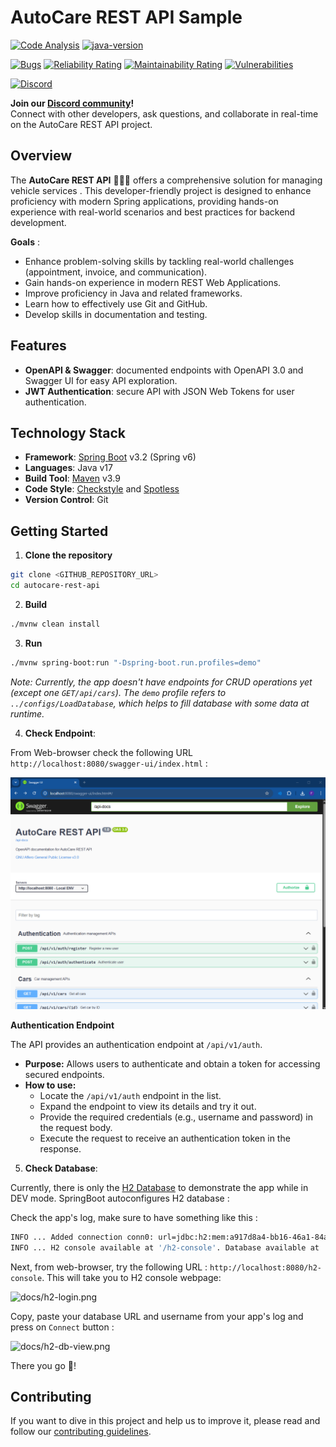 # AutoCare REST API Sample

[![Code Analysis](https://github.com/firasrg/auto-care/actions/workflows/code-analysis.yaml/badge.svg)](https://github.com/firasrg/auto-care/actions/workflows/code-analysis.yaml)
[![java-version](https://img.shields.io/badge/Java-17-f0fc03)](https://img.shields.io/badge/Java-17-f0fc03)

[![Bugs](https://sonarcloud.io/api/project_badges/measure?project=autocare-opensource-project_autocare-rest-api&metric=bugs&token=34dabf0017a0224c40709716552b97da0276c684)](https://sonarcloud.io/summary/new_code?id=autocare-opensource-project_autocare-rest-api)
[![Reliability Rating](https://sonarcloud.io/api/project_badges/measure?project=autocare-opensource-project_autocare-rest-api&metric=reliability_rating&token=34dabf0017a0224c40709716552b97da0276c684)](https://sonarcloud.io/summary/new_code?id=autocare-opensource-project_autocare-rest-api)
[![Maintainability Rating](https://sonarcloud.io/api/project_badges/measure?project=autocare-opensource-project_autocare-rest-api&metric=sqale_rating&token=34dabf0017a0224c40709716552b97da0276c684)](https://sonarcloud.io/summary/new_code?id=autocare-opensource-project_autocare-rest-api)
[![Vulnerabilities](https://sonarcloud.io/api/project_badges/measure?project=autocare-opensource-project_autocare-rest-api&metric=vulnerabilities&token=34dabf0017a0224c40709716552b97da0276c684)](https://sonarcloud.io/summary/new_code?id=autocare-opensource-project_autocare-rest-api)

[![Discord](https://img.shields.io/badge/Discord-Join%20Us-5865F2?logo=discord&logoColor=white)](https://discord.gg/mcP7eAEhMX)

**Join our [Discord community](https://discord.gg/mcP7eAEhMX)!**  
Connect with other developers, ask questions, and collaborate in real-time on the AutoCare REST API project.

## Overview

The **AutoCare REST API** 🚗🧑‍🔧  offers a comprehensive solution for managing vehicle services . This developer-friendly project is designed to enhance proficiency with modern Spring applications, providing hands-on experience with real-world scenarios and best practices for backend development.

**Goals** :

- Enhance problem-solving skills by tackling real-world challenges (appointment, invoice, and communication).
- Gain hands-on experience in modern REST Web Applications.
- Improve proficiency in Java and related frameworks.
- Learn how to effectively use Git and GitHub.
- Develop skills in documentation and testing.

## Features

- **OpenAPI & Swagger**: documented endpoints with OpenAPI 3.0 and Swagger UI for easy API exploration.
- **JWT Authentication**: secure API with JSON Web Tokens for user authentication.

## Technology Stack

- **Framework**: [Spring Boot](https://docs.spring.io/spring-boot/index.html) v3.2 (Spring v6)
- **Languages**: Java v17
- **Build Tool**: [Maven](https://maven.apache.org/) v3.9
- **Code Style**: [Checkstyle](https://checkstyle.sourceforge.io/) and [Spotless](https://github.com/diffplug/spotless)
- **Version Control**: Git

## Getting Started

1. **Clone the repository**

```bash
git clone <GITHUB_REPOSITORY_URL>
cd autocare-rest-api
```

2. **Build**
```bash 
./mvnw clean install
```

3. **Run**
```bash
./mvnw spring-boot:run "-Dspring-boot.run.profiles=demo"
```
_Note: Currently, the app doesn't have endpoints for CRUD operations yet (except one `GET/api/cars`). The `demo` profile refers to `../configs/LoadDatabase`, which helps to fill database with some data at runtime._

4. **Check Endpoint**:

From Web-browser check the following URL `http://localhost:8080/swagger-ui/index.html` :

![img.png](docs/demo-swagger-ui.png)

**Authentication Endpoint**

The API provides an authentication endpoint at `/api/v1/auth`.

- **Purpose:** Allows users to authenticate and obtain a token for accessing secured endpoints.
- **How to use:**
    - Locate the `/api/v1/auth` endpoint in the list.
    - Expand the endpoint to view its details and try it out.
    - Provide the required credentials (e.g., username and password) in the request body.
    - Execute the request to receive an authentication token in the response.

5. **Check Database**:

Currently, there is only the [H2 Database](https://www.h2database.com/html/main.html) to demonstrate the app while in DEV mode. SpringBoot autoconfigures H2 database :

Check the app's log, make sure to have something like this :
```bash
INFO ... Added connection conn0: url=jdbc:h2:mem:a917d8a4-bb16-46a1-84a4-f59d60f01ca8 user=SA
INFO ... H2 console available at '/h2-console'. Database available at 'jdbc:h2:mem:a917d8a4-bb16-46a1-84a4-f59d60f01ca8'
```

Next, from web-browser, try the following URL : `http://localhost:8080/h2-console`. This will take you to H2 console webpage: 

![docs/h2-login.png](docs/h2-login.png)

Copy, paste your database URL and username from your app's log and press on `Connect` button :

![docs/h2-db-view.png](docs/h2-db-view.png)

There you go 🎉!

## Contributing 

If you want to dive in this project and help us to improve it, please read and follow our [contributing guidelines](./CONTRIBUTING.md).
